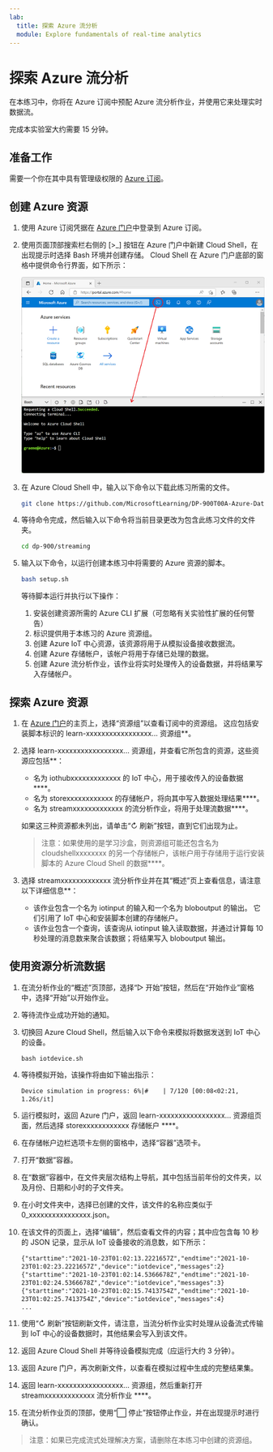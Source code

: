 ```yaml
---
lab:
  title: 探索 Azure 流分析
  module: Explore fundamentals of real-time analytics
---
```


# <a name="explore-azure-stream-analytics"></a>探索 Azure 流分析

在本练习中，你将在 Azure 订阅中预配 Azure 流分析作业，并使用它来处理实时数据流。

完成本实验室大约需要 15 分钟。

## <a name="before-you-start"></a>准备工作

需要一个你在其中具有管理级权限的 [Azure 订阅](https://azure.microsoft.com/free)。

## <a name="create-azure-resources"></a>创建 Azure 资源

1. 使用 Azure 订阅凭据在 [Azure 门户](https://portal.azure.com)中登录到 Azure 订阅。

1. 使用页面顶部搜索栏右侧的 [\>_] 按钮在 Azure 门户中新建 Cloud Shell，在出现提示时选择 Bash 环境并创建存储。 Cloud Shell 在 Azure 门户底部的窗格中提供命令行界面，如下所示：

    ![具有 Cloud Shell 窗格的 Azure 门户](./images/cloud-shell.png)

1. 在 Azure Cloud Shell 中，输入以下命令以下载此练习所需的文件。

    ```bash
    git clone https://github.com/MicrosoftLearning/DP-900T00A-Azure-Data-Fundamentals dp-900
    ```

1. 等待命令完成，然后输入以下命令将当前目录更改为包含此练习文件的文件夹。

    ```bash
    cd dp-900/streaming
    ```

1. 输入以下命令，以运行创建本练习中将需要的 Azure 资源的脚本。

    ```bash
    bash setup.sh
    ```

    等待脚本运行并执行以下操作：

    1. 安装创建资源所需的 Azure CLI 扩展（可忽略有关实验性扩展的任何警告）
    1. 标识提供用于本练习的 Azure 资源组。
    1. 创建 Azure IoT 中心资源，该资源将用于从模拟设备接收数据流。
    1. 创建 Azure 存储帐户，该帐户将用于存储已处理的数据。
    1. 创建 Azure 流分析作业，该作业将实时处理传入的设备数据，并将结果写入存储帐户。

## <a name="explore-the-azure-resources"></a>探索 Azure 资源

1. 在 [Azure 门户](https://portal.azure.com?azure-portal=true)的主页上，选择“资源组”以查看订阅中的资源组。 这应包括安装脚本标识的 learn-xxxxxxxxxxxxxxxxx... 资源组**。
2. 选择 learn-xxxxxxxxxxxxxxxxx... 资源组，并查看它所包含的资源，这些资源应包括**：
    - 名为 iothubxxxxxxxxxxxxx 的 IoT 中心，用于接收传入的设备数据****。
    - 名为 storexxxxxxxxxxxx 的存储帐户，将向其中写入数据处理结果****。
    - 名为 streamxxxxxxxxxxxxx 的流分析作业，将用于处理流数据****。

    如果这三种资源都未列出，请单击“&#8635; 刷新”按钮，直到它们出现为止。

    > 注意：如果使用的是学习沙盒，则资源组可能还包含名为 cloudshellxxxxxxxx 的另一个存储帐户，该帐户用于存储用于运行安装脚本的 Azure Cloud Shell 的数据****。 

3. 选择 streamxxxxxxxxxxxxx 流分析作业并在其“概述”页上查看信息，请注意以下详细信息**：
    - 该作业包含一个名为 iotinput 的输入和一个名为 bloboutput 的输出。 它们引用了 IoT 中心和安装脚本创建的存储帐户。
    - 该作业包含一个查询，该查询从 iotinput 输入读取数据，并通过计算每 10 秒处理的消息数来聚合该数据；将结果写入 bloboutput 输出。

## <a name="use-the-resources-to-analyze-streaming-data"></a>使用资源分析流数据

1. 在流分析作业的“概述”页顶部，选择“&#9655; 开始”按钮，然后在“开始作业”窗格中，选择“开始”以开始作业。
2. 等待流作业成功开始的通知。
3. 切换回 Azure Cloud Shell，然后输入以下命令来模拟将数据发送到 IoT 中心的设备。

    ```
    bash iotdevice.sh
    ```

4. 等待模拟开始，该操作将由如下输出指示：

    ```
    Device simulation in progress: 6%|#    | 7/120 [00:08<02:21, 1.26s/it]
    ```

5. 运行模拟时，返回 Azure 门户，返回 learn-xxxxxxxxxxxxxxxxx... 资源组页面，然后选择 storexxxxxxxxxxxx 存储帐户 ****。
6. 在存储帐户边栏选项卡左侧的窗格中，选择“容器”选项卡。
7. 打开“数据”容器。
8. 在“数据”容器中，在文件夹层次结构上导航，其中包括当前年份的文件夹，以及月份、日期和小时的子文件夹。
9. 在小时文件夹中，选择已创建的文件，该文件的名称应类似于 0_xxxxxxxxxxxxxxxx.json。
10. 在该文件的页面上，选择“编辑”，然后查看文件的内容；其中应包含每 10 秒的 JSON 记录，显示从 IoT 设备接收的消息数，如下所示：

    ```
    {"starttime":"2021-10-23T01:02:13.2221657Z","endtime":"2021-10-23T01:02:23.2221657Z","device":"iotdevice","messages":2}
    {"starttime":"2021-10-23T01:02:14.5366678Z","endtime":"2021-10-23T01:02:24.5366678Z","device":"iotdevice","messages":3}
    {"starttime":"2021-10-23T01:02:15.7413754Z","endtime":"2021-10-23T01:02:25.7413754Z","device":"iotdevice","messages":4}
    ...
    ```

11. 使用“&#8635; 刷新”按钮刷新文件，请注意，当流分析作业实时处理从设备流式传输到 IoT 中心的设备数据时，其他结果会写入到该文件。
12. 返回 Azure Cloud Shell 并等待设备模拟完成（应运行大约 3 分钟）。
13. 返回 Azure 门户，再次刷新文件，以查看在模拟过程中生成的完整结果集。
14. 返回 learn-xxxxxxxxxxxxxxxxx... 资源组，然后重新打开 streamxxxxxxxxxxxxx 流分析作业 ****。
15. 在流分析作业页的顶部，使用“&#11036; 停止”按钮停止作业，并在出现提示时进行确认。

> 注意：如果已完成流式处理解决方案，请删除在本练习中创建的资源组。
